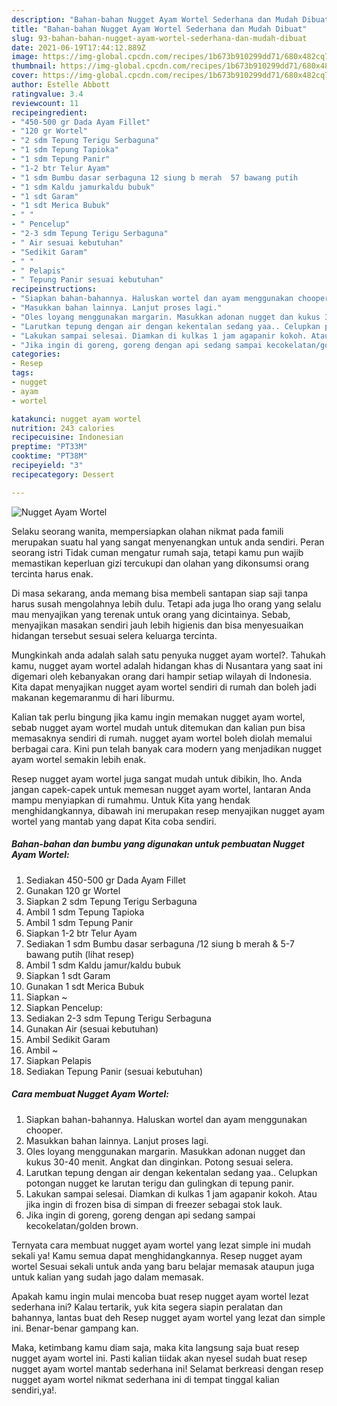 ```yaml
---
description: "Bahan-bahan Nugget Ayam Wortel Sederhana dan Mudah Dibuat"
title: "Bahan-bahan Nugget Ayam Wortel Sederhana dan Mudah Dibuat"
slug: 93-bahan-bahan-nugget-ayam-wortel-sederhana-dan-mudah-dibuat
date: 2021-06-19T17:44:12.889Z
image: https://img-global.cpcdn.com/recipes/1b673b910299dd71/680x482cq70/nugget-ayam-wortel-foto-resep-utama.jpg
thumbnail: https://img-global.cpcdn.com/recipes/1b673b910299dd71/680x482cq70/nugget-ayam-wortel-foto-resep-utama.jpg
cover: https://img-global.cpcdn.com/recipes/1b673b910299dd71/680x482cq70/nugget-ayam-wortel-foto-resep-utama.jpg
author: Estelle Abbott
ratingvalue: 3.4
reviewcount: 11
recipeingredient:
- "450-500 gr Dada Ayam Fillet"
- "120 gr Wortel"
- "2 sdm Tepung Terigu Serbaguna"
- "1 sdm Tepung Tapioka"
- "1 sdm Tepung Panir"
- "1-2 btr Telur Ayam"
- "1 sdm Bumbu dasar serbaguna 12 siung b merah  57 bawang putih           lihat resep"
- "1 sdm Kaldu jamurkaldu bubuk"
- "1 sdt Garam"
- "1 sdt Merica Bubuk"
- " "
- " Pencelup"
- "2-3 sdm Tepung Terigu Serbaguna"
- " Air sesuai kebutuhan"
- "Sedikit Garam"
- " "
- " Pelapis"
- " Tepung Panir sesuai kebutuhan"
recipeinstructions:
- "Siapkan bahan-bahannya. Haluskan wortel dan ayam menggunakan chooper."
- "Masukkan bahan lainnya. Lanjut proses lagi."
- "Oles loyang menggunakan margarin. Masukkan adonan nugget dan kukus 30-40 menit. Angkat dan dinginkan. Potong sesuai selera."
- "Larutkan tepung dengan air dengan kekentalan sedang yaa.. Celupkan potongan nugget ke larutan terigu dan gulingkan di tepung panir."
- "Lakukan sampai selesai. Diamkan di kulkas 1 jam agapanir kokoh. Atau jika ingin di frozen bisa di simpan di freezer sebagai stok lauk."
- "Jika ingin di goreng, goreng dengan api sedang sampai kecokelatan/golden brown."
categories:
- Resep
tags:
- nugget
- ayam
- wortel

katakunci: nugget ayam wortel 
nutrition: 243 calories
recipecuisine: Indonesian
preptime: "PT33M"
cooktime: "PT38M"
recipeyield: "3"
recipecategory: Dessert

---
```



![Nugget Ayam Wortel](https://img-global.cpcdn.com/recipes/1b673b910299dd71/680x482cq70/nugget-ayam-wortel-foto-resep-utama.jpg)

Selaku seorang wanita, mempersiapkan olahan nikmat pada famili merupakan suatu hal yang sangat menyenangkan untuk anda sendiri. Peran seorang istri Tidak cuman mengatur rumah saja, tetapi kamu pun wajib memastikan keperluan gizi tercukupi dan olahan yang dikonsumsi orang tercinta harus enak.

Di masa  sekarang, anda memang bisa membeli santapan siap saji tanpa harus susah mengolahnya lebih dulu. Tetapi ada juga lho orang yang selalu mau menyajikan yang terenak untuk orang yang dicintainya. Sebab, menyajikan masakan sendiri jauh lebih higienis dan bisa menyesuaikan hidangan tersebut sesuai selera keluarga tercinta. 



Mungkinkah anda adalah salah satu penyuka nugget ayam wortel?. Tahukah kamu, nugget ayam wortel adalah hidangan khas di Nusantara yang saat ini digemari oleh kebanyakan orang dari hampir setiap wilayah di Indonesia. Kita dapat menyajikan nugget ayam wortel sendiri di rumah dan boleh jadi makanan kegemaranmu di hari liburmu.

Kalian tak perlu bingung jika kamu ingin memakan nugget ayam wortel, sebab nugget ayam wortel mudah untuk ditemukan dan kalian pun bisa memasaknya sendiri di rumah. nugget ayam wortel boleh diolah memalui berbagai cara. Kini pun telah banyak cara modern yang menjadikan nugget ayam wortel semakin lebih enak.

Resep nugget ayam wortel juga sangat mudah untuk dibikin, lho. Anda jangan capek-capek untuk memesan nugget ayam wortel, lantaran Anda mampu menyiapkan di rumahmu. Untuk Kita yang hendak menghidangkannya, dibawah ini merupakan resep menyajikan nugget ayam wortel yang mantab yang dapat Kita coba sendiri.

<!--inarticleads1-->

##### Bahan-bahan dan bumbu yang digunakan untuk pembuatan Nugget Ayam Wortel:

1. Sediakan 450-500 gr Dada Ayam Fillet
1. Gunakan 120 gr Wortel
1. Siapkan 2 sdm Tepung Terigu Serbaguna
1. Ambil 1 sdm Tepung Tapioka
1. Ambil 1 sdm Tepung Panir
1. Siapkan 1-2 btr Telur Ayam
1. Sediakan 1 sdm Bumbu dasar serbaguna /12 siung b merah &amp; 5-7 bawang putih           (lihat resep)
1. Ambil 1 sdm Kaldu jamur/kaldu bubuk
1. Siapkan 1 sdt Garam
1. Gunakan 1 sdt Merica Bubuk
1. Siapkan  ~
1. Siapkan  Pencelup:
1. Sediakan 2-3 sdm Tepung Terigu Serbaguna
1. Gunakan  Air (sesuai kebutuhan)
1. Ambil Sedikit Garam
1. Ambil  ~
1. Siapkan  Pelapis
1. Sediakan  Tepung Panir (sesuai kebutuhan)




<!--inarticleads2-->

##### Cara membuat Nugget Ayam Wortel:

1. Siapkan bahan-bahannya. Haluskan wortel dan ayam menggunakan chooper.
1. Masukkan bahan lainnya. Lanjut proses lagi.
1. Oles loyang menggunakan margarin. Masukkan adonan nugget dan kukus 30-40 menit. Angkat dan dinginkan. Potong sesuai selera.
1. Larutkan tepung dengan air dengan kekentalan sedang yaa.. Celupkan potongan nugget ke larutan terigu dan gulingkan di tepung panir.
1. Lakukan sampai selesai. Diamkan di kulkas 1 jam agapanir kokoh. Atau jika ingin di frozen bisa di simpan di freezer sebagai stok lauk.
1. Jika ingin di goreng, goreng dengan api sedang sampai kecokelatan/golden brown.




Ternyata cara membuat nugget ayam wortel yang lezat simple ini mudah sekali ya! Kamu semua dapat menghidangkannya. Resep nugget ayam wortel Sesuai sekali untuk anda yang baru belajar memasak ataupun juga untuk kalian yang sudah jago dalam memasak.

Apakah kamu ingin mulai mencoba buat resep nugget ayam wortel lezat sederhana ini? Kalau tertarik, yuk kita segera siapin peralatan dan bahannya, lantas buat deh Resep nugget ayam wortel yang lezat dan simple ini. Benar-benar gampang kan. 

Maka, ketimbang kamu diam saja, maka kita langsung saja buat resep nugget ayam wortel ini. Pasti kalian tiidak akan nyesel sudah buat resep nugget ayam wortel mantab sederhana ini! Selamat berkreasi dengan resep nugget ayam wortel nikmat sederhana ini di tempat tinggal kalian sendiri,ya!.

